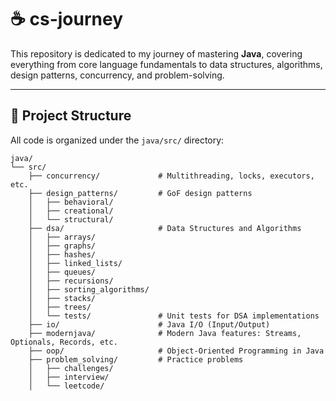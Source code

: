 # ☕ cs-journey

This repository is dedicated to my journey of mastering **Java**, covering everything from core language fundamentals to data structures, algorithms, design patterns, concurrency, and problem-solving.

---

## 📁 Project Structure

All code is organized under the `java/src/` directory:

```plaintext
java/
└── src/
    ├── concurrency/             # Multithreading, locks, executors, etc.
    ├── design_patterns/         # GoF design patterns
    │   ├── behavioral/
    │   ├── creational/
    │   └── structural/
    ├── dsa/                     # Data Structures and Algorithms
    │   ├── arrays/
    │   ├── graphs/
    │   ├── hashes/
    │   ├── linked_lists/
    │   ├── queues/
    │   ├── recursions/
    │   ├── sorting_algorithms/
    │   ├── stacks/
    │   ├── trees/
    │   └── tests/               # Unit tests for DSA implementations
    ├── io/                      # Java I/O (Input/Output)
    ├── modernjava/              # Modern Java features: Streams, Optionals, Records, etc.
    ├── oop/                     # Object-Oriented Programming in Java
    ├── problem_solving/         # Practice problems
    │   ├── challenges/
    │   ├── interview/
    │   └── leetcode/